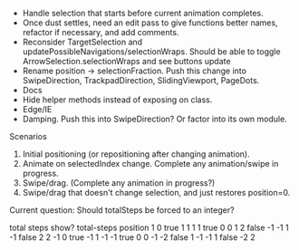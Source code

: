 * Handle selection that starts before current animation completes.
* Once dust settles, need an edit pass to give functions better names, refactor
  if necessary, and add comments.
* Reconsider TargetSelection and updatePossibleNavigations/selectionWraps.
  Should be able to toggle ArrowSelection.selectionWraps and see buttons update
* Rename position -> selectionFraction. Push this change into SwipeDirection,
  TrackpadDirection, SlidingViewport, PageDots.
* Docs
* Hide helper methods instead of exposing on class.
* Edge/IE
* Damping. Push this into SwipeDirection? Or factor into its own module.


Scenarios
1. Initial positioning (or repositioning after changing animation).
2. Animate on selectedIndex change. Complete any animation/swipe in progress.
3. Swipe/drag. (Complete any animation in progress?)
4. Swipe/drag that doesn't change selection, and just restores position=0.



Current question: Should totalSteps be forced to an integer?

total   steps   show?   total-steps   position
1       0       true    1             1
1       1       true    0             0
1       2       false   -1            -1
1       -1      false   2             2
-1      0       true    -1            1
-1      -1      true    0             0
-1      -2      false   1             -1
-1      1       false   -2            2
